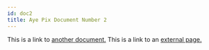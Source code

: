 ```yaml
---
id: doc2
title: Aye Pix Document Number 2
---
```


This is a link to [another document.](doc3.md) This is a link to an [external page.](http://www.example.com)
